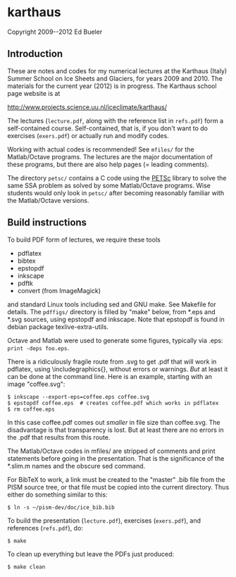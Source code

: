 karthaus
========

Copyright 2009--2012  Ed Bueler

Introduction
------

These are notes and codes for my numerical lectures at the Karthaus (Italy)
Summer School on Ice Sheets and Glaciers, for years 2009 and 2010.  The
materials for the current year (2012) is in progress.  The Karthaus school
page website is at

http://www.projects.science.uu.nl/iceclimate/karthaus/

The lectures (`lecture.pdf`, along with the reference list in `refs.pdf`) form
a self-contained course.  Self-contained, that is, if you don't
want to do exercises (`exers.pdf`) or actually run and modify codes.

Working with actual codes is recommended!  See `mfiles/` for the Matlab/Octave 
programs.  The lectures are the major documentation of these programs,
but there are also help pages (= leading comments).

The directory `petsc/` contains a C code using the [PETSc]()
library to solve the same SSA problem as solved by some Matlab/Octave programs.
Wise students would only look in `petsc/` after becoming reasonably familiar
with the Matlab/Octave versions.

Build instructions
------

To build PDF form of lectures, we require these tools

*  pdflatex
*  bibtex
*  epstopdf
*  inkscape
*  pdftk
*  convert   (from ImageMagick)

and standard Linux tools including sed and GNU make.  See
Makefile for details.  The `pdffigs/` directory is filled by "make" 
below, from *.eps and *.svg sources, using epstopdf and inkscape.
Note that epstopdf is found in debian package texlive-extra-utils.

Octave and Matlab were used to generate some figures, typically via
.eps: `print -deps foo.eps`.

There is a ridiculously fragile route from .svg to get .pdf that will work
in pdflatex, using \includegraphics{}, without errors or warnings.
*But* at least it can be done at the command line.  Here is an example,
starting with an image "coffee.svg":

    $ inkscape --export-eps=coffee.eps coffee.svg
    $ epstopdf coffee.eps  # creates coffee.pdf which works in pdflatex
    $ rm coffee.eps

In this case coffee.pdf comes out *smaller* in file size than coffee.svg.
The disadvantage is that transparency is lost.  But at least there
are no errors in the .pdf that results from this route.

The Matlab/Octave codes in mfiles/ are stripped of comments and print
statements before going in the presentation.  That is the significance
of the *.slim.m names and the obscure sed command.

For BibTeX to work, a link must be created to the "master" .bib file from
the PISM source tree, or that file must be copied into the current directory.
Thus either do something similar to this:

    $ ln -s ~/pism-dev/doc/ice_bib.bib

To build the presentation (`lecture.pdf`), exercises (`exers.pdf`),
and references (`refs.pdf`), do:

    $ make

To clean up everything but leave the PDFs just produced:

    $ make clean

